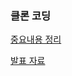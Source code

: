 ### 클론 코딩 
[중요내용 정리](https://www.notion.so/React-Node-js-976f4e25fd5d44d2984ea11193539c4c)

[발표 자료](https://drive.google.com/file/d/1FoRj8fXXZl2wzT8DRAkFUzHy9gFgrg3H/view?usp=sharing)
